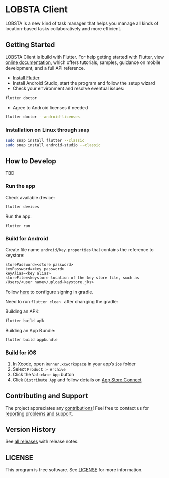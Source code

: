 # LOBSTA Client

LOBSTA is a new kind of task manager that helps you manage all kinds of location-based tasks collaboratively and more efficient.

## Getting Started

LOBSTA Client is build with Flutter. For help getting started with Flutter, view [online documentation](https://flutter.dev/docs), which offers tutorials, samples, guidance on mobile development, and a full API reference.

* [Install Flutter](https://docs.flutter.dev/get-started/install) 
* Install Android Studio, start the program and follow the setup wizard
* Check your environment and resolve eventual issues:

```sh
flutter doctor
```

* Agree to Android licenses if needed

```sh
flutter doctor --android-licenses
```

### Installation on Linux through `snap`

```sh
sudo snap install flutter --classic
sudo snap install android-studio --classic
```

## How to Develop

TBD

### Run the app

Check available device:

```sh
flutter devices
```

Run the app:

```sh
flutter run
```

### Build for Android

Create file name ```android/key.properties``` that contains the reference to keystore:

```
storePassword=<store password>
keyPassword=<key password>
keyAlias=<key alias>
storeFile=<keystore location of the key store file, such as /Users/<user name>/upload-keystore.jks>
```

Follow [here](https://docs.flutter.dev/deployment/android#configure-signing-in-gradle) to configure signing in gradle.

Need to run ```flutter clean ``` after changing the gradle:

Building an APK:

```sh
flutter build apk
```

Building an App Bundle:

```sh
flutter build appbundle
```

### Build for iOS

1. In Xcode, open ```Runner.xcworkspace``` in your app’s ```ios``` folder
2. Select ```Product > Archive```
3. Click the ```Validate App``` button
4. Click ```Distribute App``` and follow details on [App Store Connect](https://appstoreconnect.apple.com/)

## Contributing and Support

The project appreciates any [contributions](https://github.com/georepublic/.github/blob/main/CONTRIBUTING.md)! Feel free to contact us for [reporting problems and support](https://github.com/Georepublic/lobsta_client/issues).

## Version History

See [all releases](https://github.com/georepublic/lobsta_client/releases) with release notes.

## LICENSE

This program is free software. See [LICENSE](LICENSE) for more information.
